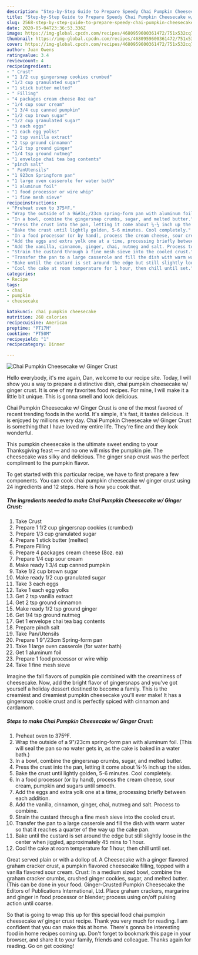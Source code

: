 ```yaml
---
description: "Step-by-Step Guide to Prepare Speedy Chai Pumpkin Cheesecake w/ Ginger Crust"
title: "Step-by-Step Guide to Prepare Speedy Chai Pumpkin Cheesecake w/ Ginger Crust"
slug: 2568-step-by-step-guide-to-prepare-speedy-chai-pumpkin-cheesecake-w-ginger-crust
date: 2020-05-04T23:36:53.336Z
image: https://img-global.cpcdn.com/recipes/4680959600361472/751x532cq70/chai-pumpkin-cheesecake-w-ginger-crust-recipe-main-photo.jpg
thumbnail: https://img-global.cpcdn.com/recipes/4680959600361472/751x532cq70/chai-pumpkin-cheesecake-w-ginger-crust-recipe-main-photo.jpg
cover: https://img-global.cpcdn.com/recipes/4680959600361472/751x532cq70/chai-pumpkin-cheesecake-w-ginger-crust-recipe-main-photo.jpg
author: Juan Owens
ratingvalue: 3.4
reviewcount: 4
recipeingredient:
- " Crust"
- "1 1/2 cup gingersnap cookies crumbed"
- "1/3 cup granulated sugar"
- "1 stick butter melted"
- " Filling"
- "4 packages cream cheese 8oz ea"
- "1/4 cup sour cream"
- "1 3/4 cup canned pumpkin"
- "1/2 cup brown sugar"
- "1/2 cup granulated sugar"
- "3 each eggs"
- "1 each egg yolks"
- "2 tsp vanilla extract"
- "2 tsp ground cinnamon"
- "1/2 tsp ground ginger"
- "1/4 tsp ground nutmeg"
- "1 envelope chai tea bag contents"
- "pinch salt"
- " PanUtensils"
- "1 923cm Springform pan"
- "1 large oven casserole for water bath"
- "1 aluminum foil"
- "1 food processor or wire whip"
- "1 fine mesh sieve"
recipeinstructions:
- "Preheat oven to 375ºF."
- "Wrap the outside of a 9&#34;/23cm spring-form pan with aluminum foil. (This will seal the pan so no water gets in, as the cake is baked in a water bath.)"
- "In a bowl, combine the gingersnap crumbs, sugar, and melted butter."
- "Press the crust into the pan, letting it come about ¼-½ inch up the sides."
- "Bake the crust until lightly golden, 5-6 minutes. Cool completely."
- "In a food processor (or by hand), process the cream cheese, sour cream, pumpkin and sugars until smooth."
- "Add the eggs and extra yolk one at a time, processing briefly between each addition."
- "Add the vanilla, cinnamon, ginger, chai, nutmeg and salt. Process to combine."
- "Strain the custard through a fine mesh sieve into the cooled crust."
- "Transfer the pan to a large casserole and fill the dish with warm water so that it reaches a quarter of the way up the cake pan."
- "Bake until the custard is set around the edge but still slightly loose in the center when jiggled, approximately 45 mins to 1 hour."
- "Cool the cake at room temperature for 1 hour, then chill until set."
categories:
- Recipe
tags:
- chai
- pumpkin
- cheesecake

katakunci: chai pumpkin cheesecake 
nutrition: 268 calories
recipecuisine: American
preptime: "PT17M"
cooktime: "PT50M"
recipeyield: "1"
recipecategory: Dinner

---
```



![Chai Pumpkin Cheesecake w/ Ginger Crust](https://img-global.cpcdn.com/recipes/4680959600361472/751x532cq70/chai-pumpkin-cheesecake-w-ginger-crust-recipe-main-photo.jpg)

Hello everybody, it's me again, Dan, welcome to our recipe site. Today, I will show you a way to prepare a distinctive dish, chai pumpkin cheesecake w/ ginger crust. It is one of my favorites food recipes. For mine, I will make it a little bit unique. This is gonna smell and look delicious.

Chai Pumpkin Cheesecake w/ Ginger Crust is one of the most favored of recent trending foods in the world. It's simple, it's fast, it tastes delicious. It is enjoyed by millions every day. Chai Pumpkin Cheesecake w/ Ginger Crust is something that I have loved my entire life. They're fine and they look wonderful.

This pumpkin cheesecake is the ultimate sweet ending to your Thanksgiving feast — and no one will miss the pumpkin pie. The cheesecake was silky and delicious. The ginger snap crust was the perfect compliment to the pumpkin flavor.


To get started with this particular recipe, we have to first prepare a few components. You can cook chai pumpkin cheesecake w/ ginger crust using 24 ingredients and 12 steps. Here is how you cook that.

<!--inarticleads1-->

##### The ingredients needed to make Chai Pumpkin Cheesecake w/ Ginger Crust:

1. Take  Crust
1. Prepare 1 1/2 cup gingersnap cookies (crumbed)
1. Prepare 1/3 cup granulated sugar
1. Prepare 1 stick butter (melted)
1. Prepare  Filling
1. Prepare 4 packages cream cheese (8oz. ea)
1. Prepare 1/4 cup sour cream
1. Make ready 1 3/4 cup canned pumpkin
1. Take 1/2 cup brown sugar
1. Make ready 1/2 cup granulated sugar
1. Take 3 each eggs
1. Take 1 each egg yolks
1. Get 2 tsp vanilla extract
1. Get 2 tsp ground cinnamon
1. Make ready 1/2 tsp ground ginger
1. Get 1/4 tsp ground nutmeg
1. Get 1 envelope chai tea bag contents
1. Prepare pinch salt
1. Take  Pan/Utensils
1. Prepare 1 9&#34;/23cm Spring-form pan
1. Take 1 large oven casserole (for water bath)
1. Get 1 aluminum foil
1. Prepare 1 food processor or wire whip
1. Take 1 fine mesh sieve


Imagine the fall flavors of pumpkin pie combined with the creaminess of cheesecake. Now, add the bright flavor of gingersnaps and you&#39;ve got yourself a holiday dessert destined to become a family. This is the creamiest and dreamiest pumpkin cheesecake you&#39;ll ever make! It has a gingersnap cookie crust and is perfectly spiced with cinnamon and cardamom. 

<!--inarticleads2-->

##### Steps to make Chai Pumpkin Cheesecake w/ Ginger Crust:

1. Preheat oven to 375ºF.
1. Wrap the outside of a 9&#34;/23cm spring-form pan with aluminum foil. (This will seal the pan so no water gets in, as the cake is baked in a water bath.)
1. In a bowl, combine the gingersnap crumbs, sugar, and melted butter.
1. Press the crust into the pan, letting it come about ¼-½ inch up the sides.
1. Bake the crust until lightly golden, 5-6 minutes. Cool completely.
1. In a food processor (or by hand), process the cream cheese, sour cream, pumpkin and sugars until smooth.
1. Add the eggs and extra yolk one at a time, processing briefly between each addition.
1. Add the vanilla, cinnamon, ginger, chai, nutmeg and salt. Process to combine.
1. Strain the custard through a fine mesh sieve into the cooled crust.
1. Transfer the pan to a large casserole and fill the dish with warm water so that it reaches a quarter of the way up the cake pan.
1. Bake until the custard is set around the edge but still slightly loose in the center when jiggled, approximately 45 mins to 1 hour.
1. Cool the cake at room temperature for 1 hour, then chill until set.


Great served plain or with a dollop of. A Cheesecake with a ginger flavored graham cracker crust, a pumpkin flavored cheesecake filling, topped with a vanilla flavored sour cream. Crust: In a medium sized bowl, combine the graham cracker crumbs, crushed ginger cookies, sugar, and melted butter. (This can be done in your food. Ginger-Crusted Pumpkin Cheesecake the Editors of Publications International, Ltd. Place graham crackers, margarine and ginger in food processor or blender; process using on/off pulsing action until coarse. 

So that is going to wrap this up for this special food chai pumpkin cheesecake w/ ginger crust recipe. Thank you very much for reading. I am confident that you can make this at home. There's gonna be interesting food in home recipes coming up. Don't forget to bookmark this page in your browser, and share it to your family, friends and colleague. Thanks again for reading. Go on get cooking!
